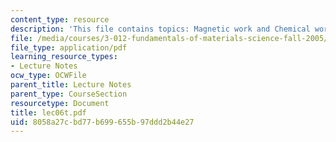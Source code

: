 ```yaml
---
content_type: resource
description: 'This file contains topics: Magnetic work and Chemical work.'
file: /media/courses/3-012-fundamentals-of-materials-science-fall-2005/8058a27cbd77b699655b97ddd2b44e27_lec06t.pdf
file_type: application/pdf
learning_resource_types:
- Lecture Notes
ocw_type: OCWFile
parent_title: Lecture Notes
parent_type: CourseSection
resourcetype: Document
title: lec06t.pdf
uid: 8058a27c-bd77-b699-655b-97ddd2b44e27
---
```

